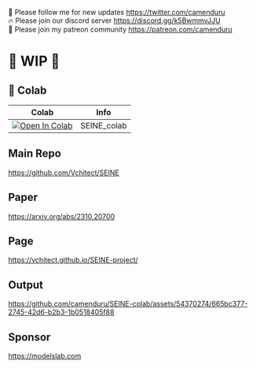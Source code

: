 🐣 Please follow me for new updates https://twitter.com/camenduru <br />
🔥 Please join our discord server https://discord.gg/k5BwmmvJJU <br />
🥳 Please join my patreon community https://patreon.com/camenduru <br />

# 🚦 WIP 🚦

## 🦒 Colab

| Colab | Info
| --- | --- |
[![Open In Colab](https://colab.research.google.com/assets/colab-badge.svg)](https://colab.research.google.com/github/camenduru/SEINE-colab/blob/main/SEINE_colab.ipynb) | SEINE_colab

## Main Repo
https://github.com/Vchitect/SEINE

## Paper
https://arxiv.org/abs/2310.20700

## Page
https://vchitect.github.io/SEINE-project/

## Output

https://github.com/camenduru/SEINE-colab/assets/54370274/665bc377-2745-42d6-b2b3-1b0518405f88

## Sponsor
https://modelslab.com
